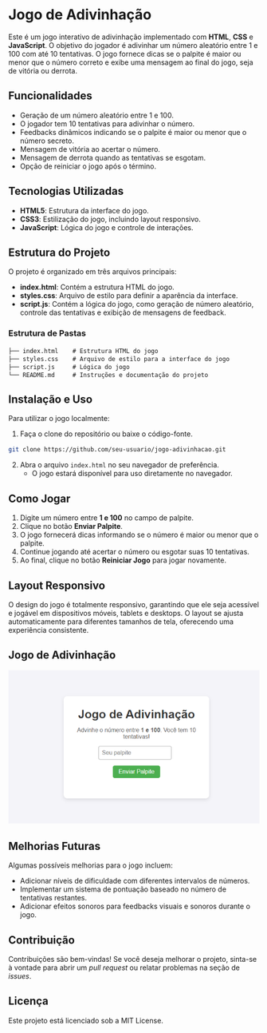# Jogo de Adivinhação

Este é um jogo interativo de adivinhação implementado com **HTML**, **CSS** e **JavaScript**. O objetivo do jogador é adivinhar um número aleatório entre 1 e 100 com até 10 tentativas. O jogo fornece dicas se o palpite é maior ou menor que o número correto e exibe uma mensagem ao final do jogo, seja de vitória ou derrota.

## Funcionalidades

* Geração de um número aleatório entre 1 e 100.
* O jogador tem 10 tentativas para adivinhar o número.
* Feedbacks dinâmicos indicando se o palpite é maior ou menor que o número secreto.
* Mensagem de vitória ao acertar o número.
* Mensagem de derrota quando as tentativas se esgotam.
* Opção de reiniciar o jogo após o término.

## Tecnologias Utilizadas

* **HTML5**: Estrutura da interface do jogo.
* **CSS3**: Estilização do jogo, incluindo layout responsivo.
* **JavaScript**: Lógica do jogo e controle de interações.

## Estrutura do Projeto

O projeto é organizado em três arquivos principais:

* **index.html**: Contém a estrutura HTML do jogo.
* **styles.css**: Arquivo de estilo para definir a aparência da interface.
* **script.js**: Contém a lógica do jogo, como geração de número aleatório, controle das tentativas e exibição de mensagens de feedback.

### Estrutura de Pastas

```
├── index.html    # Estrutura HTML do jogo
├── styles.css    # Arquivo de estilo para a interface do jogo
├── script.js     # Lógica do jogo
└── README.md     # Instruções e documentação do projeto
```

## Instalação e Uso

Para utilizar o jogo localmente:

1. Faça o clone do repositório ou baixe o código-fonte.

```bash
git clone https://github.com/seu-usuario/jogo-adivinhacao.git
```

2. Abra o arquivo `index.html` no seu navegador de preferência.
   * O jogo estará disponível para uso diretamente no navegador.

## Como Jogar

1. Digite um número entre **1 e 100** no campo de palpite.
2. Clique no botão **Enviar Palpite**.
3. O jogo fornecerá dicas informando se o número é maior ou menor que o palpite.
4. Continue jogando até acertar o número ou esgotar suas 10 tentativas.
5. Ao final, clique no botão **Reiniciar Jogo** para jogar novamente.

## Layout Responsivo

O design do jogo é totalmente responsivo, garantindo que ele seja acessível e jogável em dispositivos móveis, tablets e desktops. O layout se ajusta automaticamente para diferentes tamanhos de tela, oferecendo uma experiência consistente.

## Jogo de Adivinhação

![Preview - Jogo de Adivinhação](./Preview.png)



## Melhorias Futuras

Algumas possíveis melhorias para o jogo incluem:

* Adicionar níveis de dificuldade com diferentes intervalos de números.
* Implementar um sistema de pontuação baseado no número de tentativas restantes.
* Adicionar efeitos sonoros para feedbacks visuais e sonoros durante o jogo.

## Contribuição

Contribuições são bem-vindas! Se você deseja melhorar o projeto, sinta-se à vontade para abrir um *pull request* ou relatar problemas na seção de *issues*.

## Licença

Este projeto está licenciado sob a MIT License.
